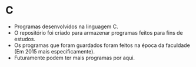 # C
 - Programas desenvolvidos na linguagem C.
 - O repositório foi criado para armazenar programas feitos para fins de estudos.
 - Os programas que foram guardados foram feitos na época da faculdade (Em 2015 mais especificamente).
 - Futuramente podem ter mais programas por aqui.
